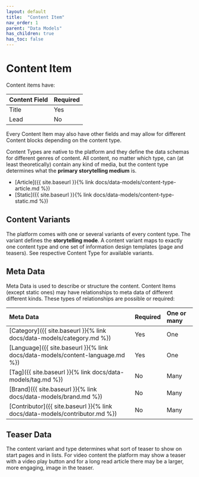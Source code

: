 ```yaml
---
layout: default
title:  "Content Item"
nav_order: 1
parent: "Data Models"
has_children: true
has_toc: false
---
```


# Content Item

Content items have:

| Content Field                                   | Required |
|:------------------------------------------------|:---------|
| Title                                           | Yes      |
| Lead                                            | No       |

Every Content Item may also have other fields and may allow for different Content blocks depending on the content type.

Content Types are native to the platform and they define the data schemas for different genres of content. All content, no matter which type, can (at least theoretically) contain any kind of media, but the content type determines what the **primary storytelling medium** is.

* [Article]({{ site.baseurl }}{% link docs/data-models/content-type-article.md %})
* [Static]({{ site.baseurl }}{% link docs/data-models/content-type-static.md %})

## Content Variants

The platform comes with one or several variants of every content type. The variant defines the **storytelling mode**. A content variant maps to exactly one content type and one set of information design templates (page and teasers). See respective Content Type for available variants.

## Meta Data

Meta Data is used to describe or structure the content. Content Items (except static ones) may have relationships to meta data of different different kinds. These types of relationships are possible or required:

| Meta Data                                                                    | Required | One or many |
|:-----------------------------------------------------------------------------|:---------|:------------|
| [Category]({{ site.baseurl }}{% link docs/data-models/category.md %})        | Yes      | One         |
| [Language]({{ site.baseurl }}{% link docs/data-models/content-language.md %})| Yes      | One         |
| [Tag]({{ site.baseurl }}{% link docs/data-models/tag.md %})                  | No       | Many        |
| [Brand]({{ site.baseurl }}{% link docs/data-models/brand.md %})              | No       | Many        |
| [Contributor]({{ site.baseurl }}{% link docs/data-models/contributor.md %})  | No       | Many        |

## Teaser Data

The content variant and type determines what sort of teaser to show on start pages and in lists. For video content the platform may show a teaser with a video play button and for a long read article there may be a larger, more engaging, image in the teaser.
